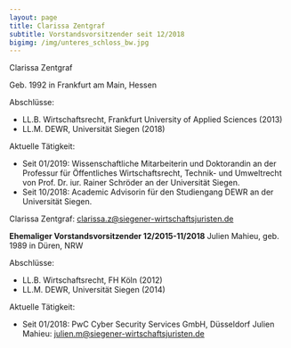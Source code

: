 ```yaml
---
layout: page
title: Clarissa Zentgraf
subtitle: Vorstandsvorsitzender seit 12/2018
bigimg: /img/unteres_schloss_bw.jpg
---
```

Clarissa Zentgraf

Geb. 1992 in Frankfurt am Main, Hessen

Abschlüsse:

 * LL.B. Wirtschaftsrecht, Frankfurt University of Applied Sciences (2013)
 * LL.M. DEWR, Universität Siegen (2018)
 
Aktuelle Tätigkeit:
 * Seit 01/2019: Wissenschaftliche Mitarbeiterin und Doktorandin an der Professur für Öffentliches Wirtschaftsrecht, Technik- und Umweltrecht von Prof. Dr. iur. Rainer Schröder an der Universität Siegen.
 * Seit 10/2018: Academic Advisorin für den Studiengang DEWR an der Universität Siegen.

Clarissa Zentgraf: <clarissa.z@siegener-wirtschaftsjuristen.de> 




**Ehemaliger Vorstandsvorsitzender 12/2015-11/2018**
Julien Mahieu, geb. 1989 in Düren, NRW

Abschlüsse:

  * LL.B. Wirtschaftsrecht, FH Köln (2012)
  * LL.M. DEWR, Universität Siegen (2014)

Aktuelle Tätigkeit:

  * Seit 01/2018: PwC Cyber Security Services GmbH, Düsseldorf
Julien Mahieu: <julien.m@siegener-wirtschaftsjuristen.de>
